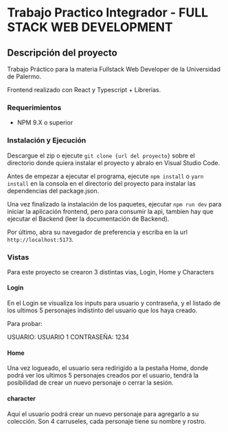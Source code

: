 # Trabajo Practico Integrador - FULL STACK WEB DEVELOPMENT

## Descripción del proyecto

Trabajo Práctico para la materia Fullstack Web Developer de la Universidad de Palermo.

Frontend realizado con React y Typescript + Librerias.

### Requerimientos

- NPM 9.X o superior

### Instalación y Ejecución
Descargue el zip o ejecute ```git clone {url del proyecto}``` sobre el directorio donde quiera instalar el proyecto y abralo en Visual Studio Code.

Antes de empezar a ejecutar el programa, ejecute ```npm install``` o ```yarn install``` en la consola en el directorio del proyecto para instalar las dependencias del package.json.

Una vez finalizado la instalación de los paquetes, ejecutar ```npm run dev``` para iniciar la aplicación frontend, pero para consumir la api, tambien hay que ejecutar el Backend (leer la documentación de Backend).

Por último, abra su navegador de preferencia y escriba en la url ```http://localhost:5173```.

### Vistas

Para este proyecto se crearon 3 distintas vias, Login, Home y Characters

#### Login

En el Login se visualiza los inputs para usuario y contraseña, y el listado de los ultimos 5 personajes indistinto del usuario que los haya creado. 

Para probar: 

USUARIO: USUARIO 1
CONTRASEÑA: 1234

#### Home

Una vez logueado, el usuario sera redirigido a la pestaña Home, donde podrá ver los ultimos 5 personajes creados por el usuario, tendrá la posibilidad de crear un nuevo personaje o cerrar la sesión.

#### character

Aquí el usuario podrá crear un nuevo personaje para agregarlo a su colección. Son 4 carruseles, cada personaje tiene su nombre y rostro.

